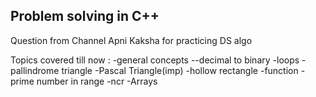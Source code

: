 ## Problem solving in C++

Question from Channel Apni Kaksha for practicing DS algo

Topics covered till now :
-general concepts
    --decimal to binary
-loops
    -pallindrome triangle
    -Pascal Triangle(imp)
    -hollow rectangle
-function
    -prime number in range
    -ncr
-Arrays    

